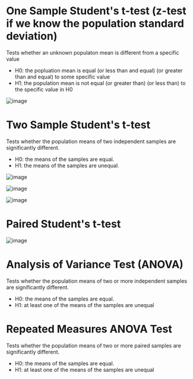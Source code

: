 # One Sample Student's t-test (z-test if we know the population standard deviation)

Tests whether an unknown populaton mean is different from a specific value

* H0: the popluation mean is equal (or less than and equal) (or greater than and equal) to some specific value
* H1: the population mean is not equal (or greater than) (or less than) to the specific value in H0 

![image](https://user-images.githubusercontent.com/60442877/190534444-995b8638-7fe9-4706-aea3-e9f95fb88c49.png)

# Two Sample Student's t-test

Tests whether the population means of two independent samples are significantly different.

* H0: the means of the samples are equal.
* H1: the means of the samples are unequal.

![image](https://user-images.githubusercontent.com/60442877/190537511-9ed5da74-9ff6-49cf-ade1-c582125d1975.png)

![image](https://user-images.githubusercontent.com/60442877/190537454-b79d9fe2-f9e5-453d-a2b5-0313f0c800a3.png)

![image](https://user-images.githubusercontent.com/60442877/190537867-0bbb42e6-8242-41fc-97fc-755f9de3bd35.png)

# Paired Student's t-test

![image](https://user-images.githubusercontent.com/60442877/190540371-f8fbb1d3-5a13-4ffa-bb3e-200678f04477.png)

# Analysis of Variance Test (ANOVA)

Tests whether the population means of two or more independent samples are significantly different.

* H0: the means of the samples are equal.
* H1: at least one of the means of the samples are unequal

# Repeated Measures ANOVA Test

Tests whether the population means of two or more paired samples are significantly different.

* H0: the means of the samples are equal.
* H1: at least one of the means of the samples are unequal
